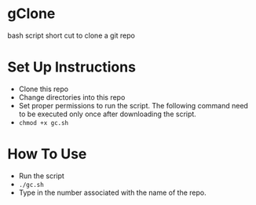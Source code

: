 # gClone
bash script short cut to clone a git repo

# Set Up Instructions
* Clone this repo
* Change directories into this repo
* Set proper permissions to run the script. The following command need to be executed only once after downloading the script.
 * `chmod +x gc.sh`   

# How To Use
* Run the script
 * `./gc.sh`
* Type in the number associated with the name of the repo.
